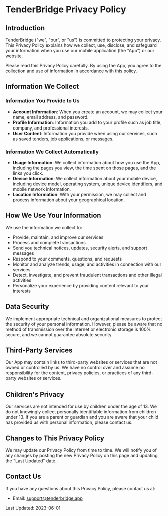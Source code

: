 # TenderBridge Privacy Policy

## Introduction

TenderBridge ("we", "our", or "us") is committed to protecting your privacy. This Privacy Policy explains how we collect, use, disclose, and safeguard your information when you use our mobile application (the "App") or our website.

Please read this Privacy Policy carefully. By using the App, you agree to the collection and use of information in accordance with this policy.

## Information We Collect

### Information You Provide to Us

- **Account Information**: When you create an account, we may collect your name, email address, and password.
- **Profile Information**: Information you add to your profile such as job title, company, and professional interests.
- **User Content**: Information you provide when using our services, such as saved tenders, job applications, or messages.

### Information We Collect Automatically

- **Usage Information**: We collect information about how you use the App, including the pages you view, the time spent on those pages, and the links you click.
- **Device Information**: We collect information about your mobile device, including device model, operating system, unique device identifiers, and mobile network information.
- **Location Information**: With your permission, we may collect and process information about your geographical location.

## How We Use Your Information

We use the information we collect to:

- Provide, maintain, and improve our services
- Process and complete transactions
- Send you technical notices, updates, security alerts, and support messages
- Respond to your comments, questions, and requests
- Monitor and analyze trends, usage, and activities in connection with our services
- Detect, investigate, and prevent fraudulent transactions and other illegal activities
- Personalize your experience by providing content relevant to your interests

## Data Security

We implement appropriate technical and organizational measures to protect the security of your personal information. However, please be aware that no method of transmission over the internet or electronic storage is 100% secure, and we cannot guarantee absolute security.

## Third-Party Services

Our App may contain links to third-party websites or services that are not owned or controlled by us. We have no control over and assume no responsibility for the content, privacy policies, or practices of any third-party websites or services.

## Children's Privacy

Our services are not intended for use by children under the age of 13. We do not knowingly collect personally identifiable information from children under 13. If you are a parent or guardian and you are aware that your child has provided us with personal information, please contact us.

## Changes to This Privacy Policy

We may update our Privacy Policy from time to time. We will notify you of any changes by posting the new Privacy Policy on this page and updating the "Last Updated" date.

## Contact Us

If you have any questions about this Privacy Policy, please contact us at:

- Email: support@tenderbridge.app

Last Updated: 2023-06-01
